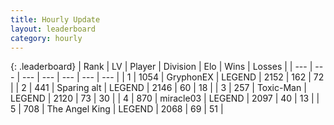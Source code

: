 ```yaml
---
title: Hourly Update
layout: leaderboard
category: hourly
---
```


{: .leaderboard}
| Rank | LV | Player | Division | Elo | Wins | Losses |
| --- | --- | --- | --- | --- | --- | --- |
| <span data-change="1">1</span> | 1054 | <span title="ID: 315148">GryphonEX</span> | LEGEND | <span data-change="0">2152</span> | <span data-change="0">162</span> | <span data-change="0">72</span> |
| <span data-change="-1">2</span> | 441 | <span title="ID: 382502">Sparing alt</span> | LEGEND | <span data-change="-12">2146</span> | <span data-change="0">60</span> | <span data-change="1">18</span> |
| <span data-change="0">3</span> | 257 | <span title="ID: 521263">Toxic-Man</span> | LEGEND | <span data-change="0">2120</span> | <span data-change="0">73</span> | <span data-change="0">30</span> |
| <span data-change="1">4</span> | 870 | <span title="ID: 416373">miracle03</span> | LEGEND | <span data-change="51">2097</span> | <span data-change="7">40</span> | <span data-change="0">13</span> |
| <span data-change="-1">5</span> | 708 | <span title="ID: 547162">The Angel King</span> | LEGEND | <span data-change="0">2068</span> | <span data-change="0">69</span> | <span data-change="0">51</span> |